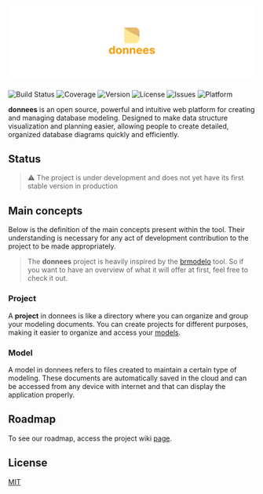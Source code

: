 # ![donnees banner](./public/banner.png)

![Build Status](https://img.shields.io/github/actions/workflow/status/luscalima/donnees/ci.yml?branch=main)
![Coverage](https://img.shields.io/codecov/c/github/luscalima/donnees)
![Version](https://img.shields.io/github/v/release/luscalima/donnees)
![License](https://img.shields.io/github/license/luscalima/donnees)
![Issues](https://img.shields.io/github/issues/luscalima/donnees)
![Platform](https://img.shields.io/badge/platform-Web-blue)

**donnees** is an open source, powerful and intuitive web platform for creating and managing database modeling. Designed to make data structure visualization and planning easier, allowing people to create detailed, organized database diagrams quickly and efficiently.

## Status

> ⚠️ The project is under development and does not yet have its first stable version in production

## Main concepts

Below is the definition of the main concepts present within the tool. Their understanding is necessary for any act of development contribution to the project to be made appropriately.

> The **donnees** project is heavily inspired by the [brmodelo](https://sourceforge.net/projects/brmodelo/) tool. So if you want to have an overview of what it will offer at first, feel free to check it out.

### Project

A **project** in donnees is like a directory where you can organize and group your modeling documents. You can create projects for different purposes, making it easier to organize and access your [models](#model).

### Model

A model in donnees refers to files created to maintain a certain type of modeling. These documents are automatically saved in the cloud and can be accessed from any device with internet and that can display the application properly.

## Roadmap

To see our roadmap, access the project wiki [page](https://github.com/luscalima/donnees/wiki/Roadmap).

## License

[MIT](https://opensource.org/license/MIT)
